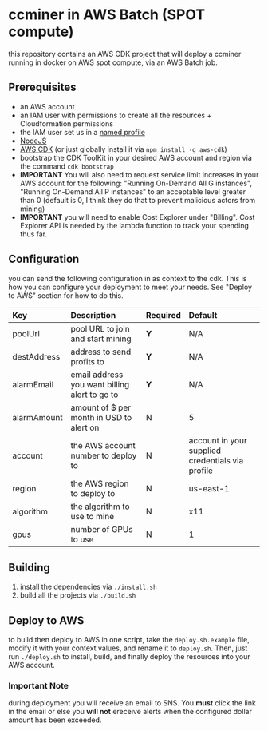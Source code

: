 # ccminer in AWS Batch (SPOT compute)

this repository contains an AWS CDK project that will deploy a ccminer running in docker on AWS spot compute, via an AWS Batch job.

## Prerequisites

- an AWS account
- an IAM user with permissions to create all the resources + Cloudformation permissions
- the IAM user set us in a [named profile](https://docs.aws.amazon.com/cli/latest/userguide/cli-configure-profiles.html)
- [NodeJS](https://nodejs.org/en/download/)
- [AWS CDK](https://aws.amazon.com/cdk/) (or just globally install it via `npm install -g aws-cdk`)
- bootstrap the CDK ToolKit in your desired AWS account and region via the command `cdk bootstrap`
- **IMPORTANT** You will also need to request service limit increases in your AWS account for the following: "Running On-Demand All G instances", "Running On-Demand All P instances" to an acceptable level greater than 0 (default is 0, I think they do that to prevent malicious actors from mining)
- **IMPORTANT** you will need to enable Cost Explorer under "Billing". Cost Explorer API is needed by the lambda function to track your spending thus far.

## Configuration

you can send the following configuration in as context to the cdk. This is how you can configure your deployment to meet your needs. See "Deploy to AWS" section for how to do this.

| Key         | Description                                   | Required | Default                                          |
| :---------- | :-------------------------------------------- | :------- | :----------------------------------------------- |
| poolUrl     | pool URL to join and start mining             | **Y**    | N/A                                              |
| destAddress | address to send profits to                    | **Y**    | N/A                                              |
| alarmEmail  | email address you want billing alert to go to | **Y**    | N/A                                              |
| alarmAmount | amount of \$ per month in USD to alert on     | N        | 5                                                |
| account     | the AWS account number to deploy to           | N        | account in your supplied credentials via profile |
| region      | the AWS region to deploy to                   | N        | us-east-1                                        |
| algorithm   | the algorithm to use to mine                  | N        | x11                                              |
| gpus        | number of GPUs to use                         | N        | 1                                                |

## Building

1. install the dependencies via `./install.sh`
2. build all the projects via `./build.sh`

## Deploy to AWS

to build then deploy to AWS in one script, take the `deploy.sh.example` file, modify it with your context values, and rename it to `deploy.sh`. Then, just run `./deploy.sh` to install, build, and finally deploy the resources into your AWS account.

### Important Note

during deployment you will receive an email to SNS. You **must** click the link in the email or else you **will not** ereceive alerts when the configured dollar amount has been exceeded.
